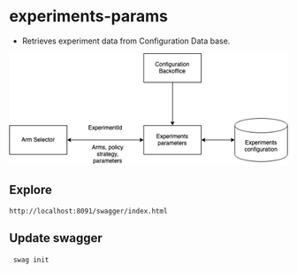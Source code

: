 # experiments-params

- Retrieves experiment data from Configuration Data base.

![experiments-params diagram](diagrams/experiments-params.drawio.png)

## Explore

```
http://localhost:8091/swagger/index.html
```

## Update swagger

```
 swag init
```